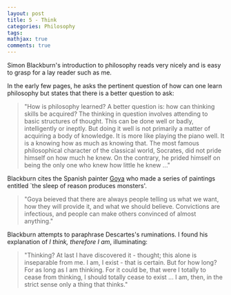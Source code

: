 ```yaml
---
layout: post
title: 5 - Think
categories: Philosophy
tags:
mathjax: true
comments: true
---
```


Simon Blackburn's introduction to philosophy reads very nicely and is easy to grasp for a lay reader such as me. 

In the early few pages, he asks the pertinent question of how can one learn philosophy but states that there is a better question to ask:

>"How is philosophy learned? A better question is: how can thinking skills be acquired? The thinking in question involves attending to basic structures of thought. This can be done well or badly, intelligently or ineptly. But doing it well is not primarily a matter of acquiring a body of knowledge. It is more like playing the piano well. It is a knowing how as much as knowing that. The most famous philosophical character of the classical world, Socrates, did not pride himself on how much he knew. On the contrary, he prided himself on being the only one who knew how little he knew ..." 

Blackburn cites the Spanish painter [Goya](https://en.wikipedia.org/wiki/The_Sleep_of_Reason_Produces_Monsters) who made a series of paintings entitled `the sleep of reason produces monsters'. 

>"Goya beieved that there are always people telling us what we want, how they will provide it, and what we should believe. Convictions are infectious, and people can make others convinced of almost anything."

Blackburn attempts to paraphrase Descartes's ruminations. I found his explanation of *I think, therefore I am*, illuminating:

>"Thinking? At last I have discovered it - thought; this alone is inseparable from me. I am, I exist - that is certain. But for how long? For as long as I am thinking. For it could be, that were I totally to cease from thinking, I should totally cease to exist ... I am, then, in the strict sense only a thing that thinks."
